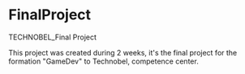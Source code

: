 # FinalProject
TECHNOBEL_Final Project

This project was created during 2 weeks, it's the final project for the formation "GameDev" to Technobel, competence center.
